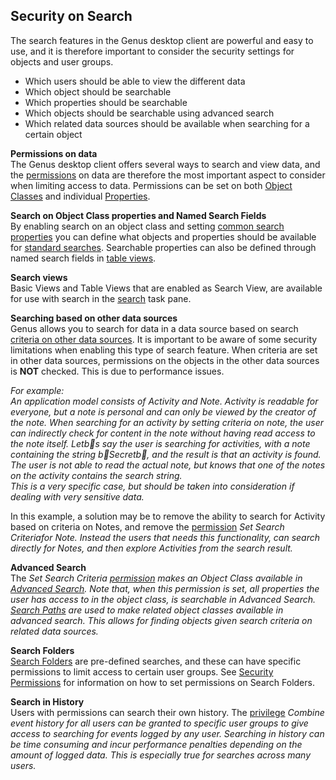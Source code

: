## Security on Search

The search features in the Genus desktop client are powerful and easy to use, and it is therefore important to consider the security settings for objects and user groups.

*   Which users should be able to view the different data
*   Which object should be searchable
*   Which properties should be searchable
*   Which objects should be searchable using advanced search
*   Which related data sources should be available when searching for a certain object

**Permissions on data**  
The Genus desktop client offers several ways to search and view data, and the [permissions](../defining-an-app-model/security/security-permissions.md) on data are therefore the most important aspect to consider when limiting access to data. Permissions can be set on both [Object Classes](../defining-an-app-model/data/object-class/modify-an-object-or-identifier-domain/security.md) and individual [Properties](../defining-an-app-model/object-class-property/modify-an-object-class-property/security.md).

**Search on Object Class properties and Named Search Fields**  
By enabling search on an object class and setting [common search properties](../defining-an-app-model/data/object-class/modify-an-object-or-identifier-domain/search.md) you can define what objects and properties should be available for [standard searches](../../users/search-and-refine/search-for-objects.md). Searchable properties can also be defined through named search fields in [table views](../defining-an-app-model/user-interface/tables/views.md).

**Search views**  
Basic Views and Table Views that are enabled as Search View, are available for use with search in the [search](../../users/search-and-refine/search-for-other-data-sources.md) task pane.

**Searching based on other data sources**  
Genus allows you to search for data in a data source based on search [criteria on other data sources](../../users/search-and-refine/search-for-other-data-sources.md). It is important to be aware of some security limitations when enabling this type of search feature. When criteria are set in other data sources, permissions on the objects in the other data sources is **NOT** checked. This is due to performance issues.  

<span style="FONT-STYLE: italic">For example:  
An application model consists of Activity and Note. Activity is readable for everyone, but a note is personal and can only be viewed by the creator of the note. When searching for an activity by setting criteria on note, the user can indirectly check for content in the note without having read access to the note itself. Letb s say the user is searching for activities, with a note containing the string b Secretb , and the result is that an activity is found. The user is not able to read the actual note, but knows that one of the notes on the activity contains the search string.  
This is a very specific case, but should be taken into consideration if dealing with very sensitive data.

In this example, a solution may be to remove the ability to search for Activity based on criteria on Notes, and remove the [permission](../defining-an-app-model/security/security-permissions.md) <span style="FONT-WEIGHT: bold; FONT-STYLE: italic"> <span style="FONT-WEIGHT: normal; FONT-STYLE: italic">Set Search Criteriafor Note. Instead the users that needs this functionality, can search directly for Notes, and then <a id="ID485CC88469A94C62" title="" class="articleLink">explore</a> Activities from the search result.

**Advanced Search**  
The <span style="FONT-WEIGHT: normal; FONT-STYLE: italic">Set Search Criteria [permission](../defining-an-app-model/security/security-permissions.md) makes an Object Class available in [Advanced Search](../../users/search-and-refine/using-advanced-search.md). Note that, when this permission is set, all properties the user has access to in the object class, is searchable in Advanced Search. [Search Paths](../defining-an-app-model/data/object-class/modify-an-object-or-identifier-domain/search.md) are used to make related object classes available in advanced search. This allows for finding objects given search criteria on related data sources.

**Search Folders**  
[Search Folders](../defining-an-app-model/search-folders.md) are pre-defined searches, and these can have specific permissions to limit access to certain user groups. See [Security Permissions](../defining-an-app-model/security/security-permissions.md) for information on how to set permissions on Search Folders.

**Search in History**  
Users with permissions can search their own history. The [privilege](../defining-an-app-model/security/security-privileges.md)  <span style="FONT-STYLE: italic">Combine event history for all users can be granted to specific user groups to give access to searching for events logged by any user. Searching in history can be time consuming and incur performance penalties depending on the amount of logged data. This is especially true for searches across many users.